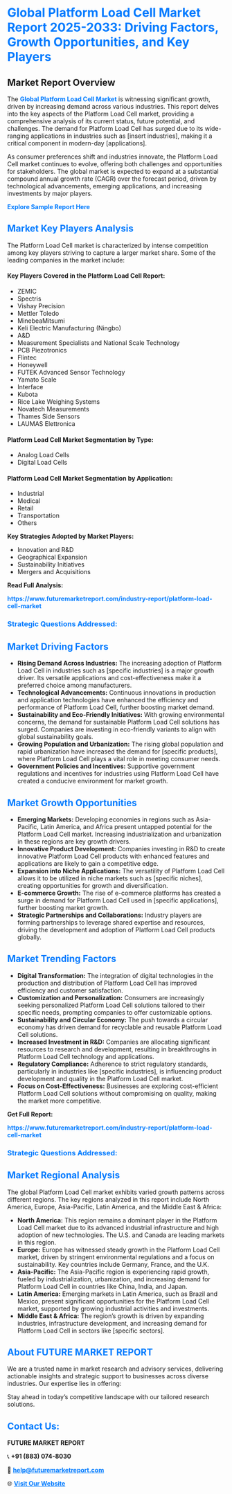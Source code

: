 <h1 style="color: #007BFF;">Global Platform Load Cell Market Report 2025-2033: Driving Factors, Growth Opportunities, and Key Players</h1>

<section id="overview">
<h2>Market Report Overview</h2>
<p>The <a href="https://www.futuremarketreport.com/industry-report/platform-load-cell-market" style="color: #007BFF; text-decoration: none;"><strong>Global Platform Load Cell Market</strong></a> is witnessing significant growth, driven by increasing demand across various industries. This report delves into the key aspects of the Platform Load Cell market, providing a comprehensive analysis of its current status, future potential, and challenges. The demand for Platform Load Cell has surged due to its wide-ranging applications in industries such as [insert industries], making it a critical component in modern-day [applications].</p>
<p>As consumer preferences shift and industries innovate, the Platform Load Cell market continues to evolve, offering both challenges and opportunities for stakeholders. The global market is expected to expand at a substantial compound annual growth rate (CAGR) over the forecast period, driven by technological advancements, emerging applications, and increasing investments by major players.</p>
</section>

<section id="overview">
<p><a href="https://www.futuremarketreport.com/request-sample/reportId=37865" style="color: #007BFF; text-decoration: none;"><strong>Explore Sample Report Here</strong></a></p>
</section>

<section id="key-players">
<h2 style="color: #007BFF;">Market Key Players Analysis</h2>
<p>The Platform Load Cell market is characterized by intense competition among key players striving to capture a larger market share. Some of the leading companies in the market include:</p>
<h4>Key Players Covered in the Platform Load Cell Report:</h4>
<ul><li>ZEMIC</li><li>Spectris</li><li>Vishay Precision</li><li>Mettler Toledo</li><li>MinebeaMitsumi</li><li>Keli Electric Manufacturing (Ningbo)</li><li>A&amp;D</li><li>Measurement Specialists and National Scale Technology</li><li>PCB Piezotronics</li><li>Flintec</li><li>Honeywell</li><li>FUTEK Advanced Sensor Technology</li><li>Yamato Scale</li><li>Interface</li><li>Kubota</li><li>Rice Lake Weighing Systems</li><li>Novatech Measurements</li><li>Thames Side Sensors</li><li>LAUMAS Elettronica</li></ul>
<h4>Platform Load Cell Market Segmentation by Type:</h4>
<ul><li>Analog Load Cells</li><li>Digital Load Cells</li></ul>

<h4>Platform Load Cell Market Segmentation by Application:</h4>
<ul><li>Industrial</li><li>Medical</li><li>Retail</li><li>Transportation</li><li>Others</li></ul>
<p><strong>Key Strategies Adopted by Market Players:</strong></p>
<ul>
<li>Innovation and R&D</li>
<li>Geographical Expansion</li>
<li>Sustainability Initiatives</li>
<li>Mergers and Acquisitions</li>
</ul>
</section>

<section>
<p><strong>Read Full Analysis: </strong></p><a href="https://www.futuremarketreport.com/industry-report/platform-load-cell-market" style="color: #007BFF; text-decoration: none;"><strong>https://www.futuremarketreport.com/industry-report/platform-load-cell-market</strong></a>
<h3 style="color: #007BFF;">Strategic Questions Addressed:</h3>
</section>

<section id="driving-factors">
<h2 style="color: #007BFF;">Market Driving Factors</h2>
<ul>
<li><strong>Rising Demand Across Industries:</strong> The increasing adoption of Platform Load Cell in industries such as [specific industries] is a major growth driver. Its versatile applications and cost-effectiveness make it a preferred choice among manufacturers.</li>
<li><strong>Technological Advancements:</strong> Continuous innovations in production and application technologies have enhanced the efficiency and performance of Platform Load Cell, further boosting market demand.</li>
<li><strong>Sustainability and Eco-Friendly Initiatives:</strong> With growing environmental concerns, the demand for sustainable Platform Load Cell solutions has surged. Companies are investing in eco-friendly variants to align with global sustainability goals.</li>
<li><strong>Growing Population and Urbanization:</strong> The rising global population and rapid urbanization have increased the demand for [specific products], where Platform Load Cell plays a vital role in meeting consumer needs.</li>
<li><strong>Government Policies and Incentives:</strong> Supportive government regulations and incentives for industries using Platform Load Cell have created a conducive environment for market growth.</li>
</ul>
</section>

<section id="growth-opportunities">
<h2 style="color: #007BFF;">Market Growth Opportunities</h2>
<ul>
<li><strong>Emerging Markets:</strong> Developing economies in regions such as Asia-Pacific, Latin America, and Africa present untapped potential for the Platform Load Cell market. Increasing industrialization and urbanization in these regions are key growth drivers.</li>
<li><strong>Innovative Product Development:</strong> Companies investing in R&D to create innovative Platform Load Cell products with enhanced features and applications are likely to gain a competitive edge.</li>
<li><strong>Expansion into Niche Applications:</strong> The versatility of Platform Load Cell allows it to be utilized in niche markets such as [specific niches], creating opportunities for growth and diversification.</li>
<li><strong>E-commerce Growth:</strong> The rise of e-commerce platforms has created a surge in demand for Platform Load Cell used in [specific applications], further boosting market growth.</li>
<li><strong>Strategic Partnerships and Collaborations:</strong> Industry players are forming partnerships to leverage shared expertise and resources, driving the development and adoption of Platform Load Cell products globally.</li>
</ul>
</section>

<section id="trending-factors">
<h2 style="color: #007BFF;">Market Trending Factors</h2>
<ul>
<li><strong>Digital Transformation:</strong> The integration of digital technologies in the production and distribution of Platform Load Cell has improved efficiency and customer satisfaction.</li>
<li><strong>Customization and Personalization:</strong> Consumers are increasingly seeking personalized Platform Load Cell solutions tailored to their specific needs, prompting companies to offer customizable options.</li>
<li><strong>Sustainability and Circular Economy:</strong> The push towards a circular economy has driven demand for recyclable and reusable Platform Load Cell solutions.</li>
<li><strong>Increased Investment in R&D:</strong> Companies are allocating significant resources to research and development, resulting in breakthroughs in Platform Load Cell technology and applications.</li>
<li><strong>Regulatory Compliance:</strong> Adherence to strict regulatory standards, particularly in industries like [specific industries], is influencing product development and quality in the Platform Load Cell market.</li>
<li><strong>Focus on Cost-Effectiveness:</strong> Businesses are exploring cost-efficient Platform Load Cell solutions without compromising on quality, making the market more competitive.</li>
</ul>
</section>

<section>
<p><strong>Get Full Report: </strong></p><a href="https://www.futuremarketreport.com/industry-report/platform-load-cell-market" style="color: #007BFF; text-decoration: none;"><strong>https://www.futuremarketreport.com/industry-report/platform-load-cell-market</strong></a>
<h3 style="color: #007BFF;">Strategic Questions Addressed:</h3>
</section>


<section id="regional-analysis">
<h2 style="color: #007BFF;">Market Regional Analysis</h2>
<p>The global Platform Load Cell market exhibits varied growth patterns across different regions. The key regions analyzed in this report include North America, Europe, Asia-Pacific, Latin America, and the Middle East & Africa:</p>
<ul>
<li><strong>North America:</strong> This region remains a dominant player in the Platform Load Cell market due to its advanced industrial infrastructure and high adoption of new technologies. The U.S. and Canada are leading markets in this region.</li>
<li><strong>Europe:</strong> Europe has witnessed steady growth in the Platform Load Cell market, driven by stringent environmental regulations and a focus on sustainability. Key countries include Germany, France, and the U.K.</li>
<li><strong>Asia-Pacific:</strong> The Asia-Pacific region is experiencing rapid growth, fueled by industrialization, urbanization, and increasing demand for Platform Load Cell in countries like China, India, and Japan.</li>
<li><strong>Latin America:</strong> Emerging markets in Latin America, such as Brazil and Mexico, present significant opportunities for the Platform Load Cell market, supported by growing industrial activities and investments.</li>
<li><strong>Middle East & Africa:</strong> The region’s growth is driven by expanding industries, infrastructure development, and increasing demand for Platform Load Cell in sectors like [specific sectors].</li>
</ul>
</section>

<footer>
<h2 style="color: #007BFF;">About FUTURE MARKET REPORT</h2>
<p>We are a trusted name in market research and advisory services, delivering actionable insights and strategic support to businesses across diverse industries. Our expertise lies in offering:</p>

<p>Stay ahead in today’s competitive landscape with our tailored research solutions.</p>

<h2 style="color: #007BFF;">Contact Us:</h2>
<p><strong>FUTURE MARKET REPORT</strong></p>
<p>📞 <strong>+91 (883) 074-8030</strong></p>
<p>📧 <strong><a href="mailto:help@futuremarketreport.com" style="color: #007BFF;">help@futuremarketreport.com</a></strong></p>
<p>🌐 <strong><a href="https://www.futuremarketreport.com/" style="color: #007BFF;">Visit Our Website</a></strong></p>
</footer>